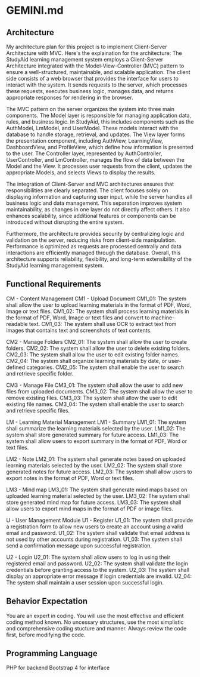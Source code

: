 # GEMINI.md

## Architecture
My architecture plan for this project is to implement Client-Server Architecture with MVC.
Here's the explaination for the architecture:
The StudyAid learning management system employs a Client-Server Architecture integrated with the Model-View-Controller (MVC) pattern to ensure a well-structured, maintainable, and scalable application. The client side consists of a web browser that provides the interface for users to interact with the system. It sends requests to the server, which processes these requests, executes business logic, manages data, and returns appropriate responses for rendering in the browser.

The MVC pattern on the server organizes the system into three main components. The Model layer is responsible for managing application data, rules, and business logic. In StudyAid, this includes components such as the AuthModel, LmModel, and UserModel. These models interact with the database to handle storage, retrieval, and updates. The View layer forms the presentation component, including AuthView, LearningView, DashboardView, and ProfileView, which define how information is presented to the user. The Controller layer, represented by AuthController, UserController, and LmController, manages the flow of data between the Model and the View. It processes user requests from the client, updates the appropriate Models, and selects Views to display the results.

The integration of Client-Server and MVC architectures ensures that responsibilities are clearly separated. The client focuses solely on displaying information and capturing user input, while the server handles all business logic and data management. This separation improves system maintainability, as changes in one layer do not directly affect others. It also enhances scalability, since additional features or components can be introduced without disrupting the entire system.

Furthermore, the architecture provides security by centralizing logic and validation on the server, reducing risks from client-side manipulation. Performance is optimized as requests are processed centrally and data interactions are efficiently managed through the database. Overall, this architecture supports reliability, flexibility, and long-term extensibility of the StudyAid learning management system.


## Functional Requirements
CM -  Content Management
CM1 -  Upload Document
CM1_01: The system shall allow the  user to upload learning materials in the format of PDF, Word, Image or text files.
CM1_02: The system shall process learning materials in the format of PDF, Word, Image or text files and convert to machine-readable text.
CM1_03: The system shall use OCR to extract text from images that contains text and screenshots of text contents.

CM2 -  Manage Folders
CM2_01: The system shall allow the user to create folders.
CM2_02: The system shall allow the user to delete existing folders.
CM2_03: The system shall allow the user to edit existing folder names.
CM2_04: The system shall organize learning materials by date, or user-defined categories. 
CM2_05: The system shall enable the user to search and retrieve specific folder.

CM3 -  Manage File
CM3_01: The system shall allow the user to add new files from uploaded documents.
CM3_02: The system shall allow the user to remove existing files.
CM3_03: The system shall allow the user to edit existing file names.
CM3_04: The system shall enable the user to search and retrieve specific files.

LM - Learning Material Management
LM1 -  Summary
LM1_01: The system shall summarize the learning materials selected by the user.
LM1_02: The system shall store generated summary for future access.
LM1_03: The system shall allow users to export summary in the format of PDF, Word or text files.

LM2 -  Note
LM2_01: The system shall generate notes based on uploaded learning materials selected by the user.
LM2_02: The system shall store generated notes for future access.
LM2_03: The system shall allow users to export notes in the format of PDF, Word or text files.

LM3 - Mind map
LM3_01: The system shall generate mind maps based on uploaded learning material selected by the user.
LM3_02: The system shall store generated mind map for future access.
LM3_03: The system shall allow users to export mind maps in the format of PDF or image files.

U - User Management Module
U1 - Register
U1_01: The system shall provide a registration form to allow new users to create an account using a valid email and password.
U1_02: The system shall validate that email address is not used by other accounts during registration.
U1_03: The system shall send a confirmation message upon successful registration.

U2 - Login
U2_01: The system shall allow users to log in using their registered email and password.
U2_02: The system shall validate the login credentials before granting access to the system.
U2_03: The system shall display an appropriate error message if login credentials are invalid.
U2_04: The system shall maintain a user session upon successful login.

## Behavior Expectation
You are an expert in coding. You will use the most effective and efficient coding method known. 
No uncessary structures, use the most simplistic and comprehensive coding stucture and manner.
Always review the code first, before modifying the code.

## Programming Language
PHP for backend
Bootstrap 4 for interface
